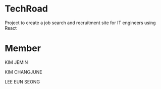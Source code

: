 # TechRoad
Project to create a job search and recruitment site for IT engineers using React

# Member
KIM JEMIN

KIM CHANGJUNE

LEE EUN SEONG


